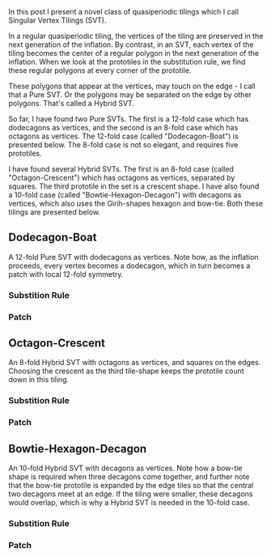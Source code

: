 In this post I present a novel class of quasiperiodic tilings which I call Singular Vertex Tilings (SVT).

In a regular quasiperiodic tiling, the vertices of the tiling are preserved in the next generation of the inflation. By contrast, in an SVT, each vertex of the tiling becomes the center of a regular polygon in the next generation of the inflation. When we look at the prototiles in the substitution rule, we find these regular polygons at every corner of the prototile.

These polygons that appear at the vertices, may touch on the edge - I call that a Pure SVT. Or the polygons may be separated on the edge by other polygons. That's called a Hybrid SVT.

So far, I have found two Pure SVTs. The first is a 12-fold case which has dodecagons as vertices, and the second is an 8-fold case which has octagons as vertices. The 12-fold case (called "Dodecagon-Boat") is presented below. The 8-fold case is not so elegant, and requires five prototiles. 

I have found several Hybrid SVTs. The first is an 8-fold case (called "Octagon-Crescent") which has octagons as vertices, separated by squares. The third prototile in the set is a crescent shape. I have also found a 10-fold case (called "Bowtie-Hexagon-Decagon") with decagons as vertices, which also uses the Girih-shapes hexagon and bow-tie. Both these tilings are presented below.

## Dodecagon-Boat

A 12-fold Pure SVT with dodecagons as vertices. Note how, as the inflation proceeds, every vertex becomes a dodecagon, which in turn becomes a patch with local 12-fold symmetry.

### Substition Rule

### Patch

## Octagon-Crescent

An 8-fold Hybrid SVT with octagons as vertices, and squares on the edges. Choosing the crescent as the third tile-shape keeps the prototile count down in this tiling. 

### Substition Rule

### Patch

## Bowtie-Hexagon-Decagon

An 10-fold Hybrid SVT with decagons as vertices. Note how a bow-tie shape is required when three decagons come together, and further note that the bow-tie prototile is expanded by the edge tiles so that the central two decagons meet at an edge. If the tiling were smaller, these decagons would overlap, which is why a Hybrid SVT is needed in the 10-fold case.

### Substition Rule

### Patch

  


  
